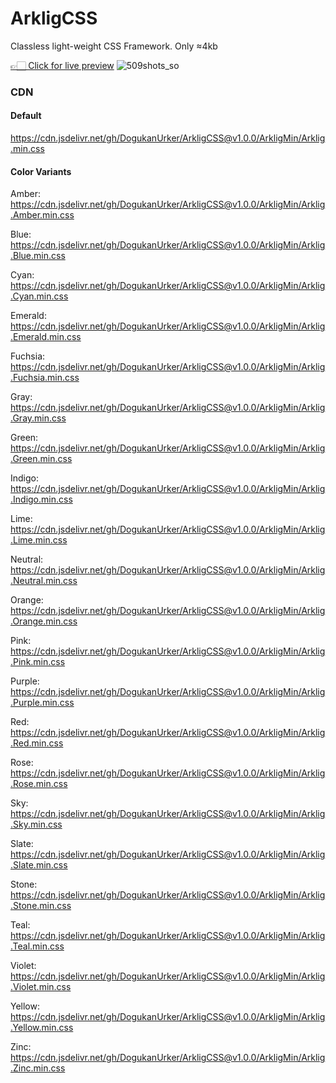 # ArkligCSS

Classless light-weight CSS Framework. Only ≈4kb

[👉🏻 Click for live preview](https://arkligcss-0590043e3b25.herokuapp.com/)
![509shots_so](https://github.com/DogukanUrker/ArkligCSS/assets/62756402/256d6e9d-a472-43de-a1b1-fe2190eb2e39)

### CDN

#### Default

https://cdn.jsdelivr.net/gh/DogukanUrker/ArkligCSS@v1.0.0/ArkligMin/Arklig.min.css

#### Color Variants

Amber: https://cdn.jsdelivr.net/gh/DogukanUrker/ArkligCSS@v1.0.0/ArkligMin/Arklig.Amber.min.css

Blue: https://cdn.jsdelivr.net/gh/DogukanUrker/ArkligCSS@v1.0.0/ArkligMin/Arklig.Blue.min.css

Cyan: https://cdn.jsdelivr.net/gh/DogukanUrker/ArkligCSS@v1.0.0/ArkligMin/Arklig.Cyan.min.css

Emerald: https://cdn.jsdelivr.net/gh/DogukanUrker/ArkligCSS@v1.0.0/ArkligMin/Arklig.Emerald.min.css

Fuchsia: https://cdn.jsdelivr.net/gh/DogukanUrker/ArkligCSS@v1.0.0/ArkligMin/Arklig.Fuchsia.min.css

Gray: https://cdn.jsdelivr.net/gh/DogukanUrker/ArkligCSS@v1.0.0/ArkligMin/Arklig.Gray.min.css

Green: https://cdn.jsdelivr.net/gh/DogukanUrker/ArkligCSS@v1.0.0/ArkligMin/Arklig.Green.min.css

Indigo: https://cdn.jsdelivr.net/gh/DogukanUrker/ArkligCSS@v1.0.0/ArkligMin/Arklig.Indigo.min.css

Lime: https://cdn.jsdelivr.net/gh/DogukanUrker/ArkligCSS@v1.0.0/ArkligMin/Arklig.Lime.min.css

Neutral: https://cdn.jsdelivr.net/gh/DogukanUrker/ArkligCSS@v1.0.0/ArkligMin/Arklig.Neutral.min.css

Orange: https://cdn.jsdelivr.net/gh/DogukanUrker/ArkligCSS@v1.0.0/ArkligMin/Arklig.Orange.min.css

Pink: https://cdn.jsdelivr.net/gh/DogukanUrker/ArkligCSS@v1.0.0/ArkligMin/Arklig.Pink.min.css

Purple: https://cdn.jsdelivr.net/gh/DogukanUrker/ArkligCSS@v1.0.0/ArkligMin/Arklig.Purple.min.css

Red: https://cdn.jsdelivr.net/gh/DogukanUrker/ArkligCSS@v1.0.0/ArkligMin/Arklig.Red.min.css

Rose: https://cdn.jsdelivr.net/gh/DogukanUrker/ArkligCSS@v1.0.0/ArkligMin/Arklig.Rose.min.css

Sky: https://cdn.jsdelivr.net/gh/DogukanUrker/ArkligCSS@v1.0.0/ArkligMin/Arklig.Sky.min.css

Slate: https://cdn.jsdelivr.net/gh/DogukanUrker/ArkligCSS@v1.0.0/ArkligMin/Arklig.Slate.min.css

Stone: https://cdn.jsdelivr.net/gh/DogukanUrker/ArkligCSS@v1.0.0/ArkligMin/Arklig.Stone.min.css

Teal: https://cdn.jsdelivr.net/gh/DogukanUrker/ArkligCSS@v1.0.0/ArkligMin/Arklig.Teal.min.css

Violet: https://cdn.jsdelivr.net/gh/DogukanUrker/ArkligCSS@v1.0.0/ArkligMin/Arklig.Violet.min.css

Yellow: https://cdn.jsdelivr.net/gh/DogukanUrker/ArkligCSS@v1.0.0/ArkligMin/Arklig.Yellow.min.css

Zinc: https://cdn.jsdelivr.net/gh/DogukanUrker/ArkligCSS@v1.0.0/ArkligMin/Arklig.Zinc.min.css
